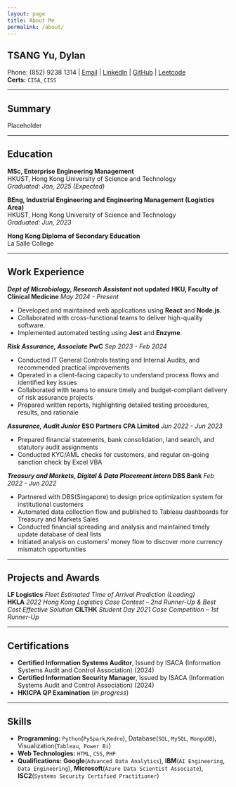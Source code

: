 ```yaml
---
layout: page
title: About Me
permalink: /about/
---
```


## TSANG Yu, Dylan  
Phone: (852) 9238 1314 | [Email](mailto:tsangyu110@gmail.com) | [LinkedIn](https://www.linkedin.com/in/tsangyu) | [GitHub](https://github.com/yutsang) | [Leetcode](https://leetcode.com/u/yutsang/)  
**Certs:** `CISA`, `CISS`

---

## Summary

Placeholder

---

## Education

**MSc, Enterprise Engineering Management**  
HKUST, Hong Kong University of Science and Technology  
*Graduated: Jan, 2025 (Expected)*

**BEng, Industrial Engineering and Engineering Management (Logistics Area)**  
HKUST, Hong Kong University of Science and Technology  
*Graduated: Jun, 2023*

**Hong Kong Diploma of Secondary Education**  
La Salle College

---

## Work Experience

***Dept of Microbiology, Research Assistant*** **not updated**
**HKU, Faculty of Clinical Medicine**
*May 2024 - Present*

- Developed and maintained web applications using **React** and **Node.js**.
- Collaborated with cross-functional teams to deliver high-quality software.
- Implemented automated testing using **Jest** and **Enzyme**.

***Risk Assurance, Associate***
**PwC**
*Sep 2023 - Feb 2024*

- Conducted IT General Controls testing and Internal Audits, and recommended practical improvements
- Operated in a client-facing capacity to understand process flows and identified key issues
- Collaborated with teams to ensure timely and budget-compliant delivery of risk assurance projects
- Prepared written reports, highlighting detailed testing procedures, results, and rationale

***Assurance, Audit Junior***
**ESO Partners CPA Limited**
*Jun 2022 - Jun 2023*

- Prepared financial statements, bank consolidation, land search, and statutory audit assignments
- Conducted KYC/AML checks for customers, and regular on-going sanction check by Excel VBA

***Treasury and Markets, Digital & Data Placement Intern***
**DBS Bank**
*Feb 2022 - Jun 2022*

- Partnered with DBS(Singapore) to design price optimization system for institutional customers
- Automated data collection flow and published to Tableau dashboards for Treasury and Markets Sales
- Conducted financial spreading and analysis and maintained timely update database of deal lists
- Initiated analysis on customers’ money flow to discover more currency mismatch opportunities

---

## Projects and Awards  
**LF Logistics**
*Fleet Estimated Time of Arrival Prediction (Leading)*  
**HKLA**
*2022 Hong Kong Logistics Case Contest – 2nd Runner-Up & Best Cost Effective Solution*
**CILTHK**
*Student Day 2021 Case Competition – 1st Runner-Up*

---

## Certifications

- **Certified Information Systems Auditor**, Issued by ISACA (Information Systems Audit and Control Association) (2024)
- **Certified Information Security Manager**, Issued by ISACA (Information Systems Audit and Control Association) (2024)
- **HKICPA QP Examination** (*in progress*)

---

## Skills

- **Programming:** `Python`(`PySpark`,`Kedro`), Database(`SQL`, `MySQL`, `MongoDB`), Visualization(`Tableau`,` Power Bi`)
- **Web Technologies:** `HTML`, `CSS`, `PHP`
- **Qualifications:** **Google**(`Advanced Data Analytics`), **IBM**(`AI Engineering`, `Data Engineering`), **Microsoft**(`Azure Data Scientist Associate`), **ISC2**(`Systems Security Certified Practitioner`)